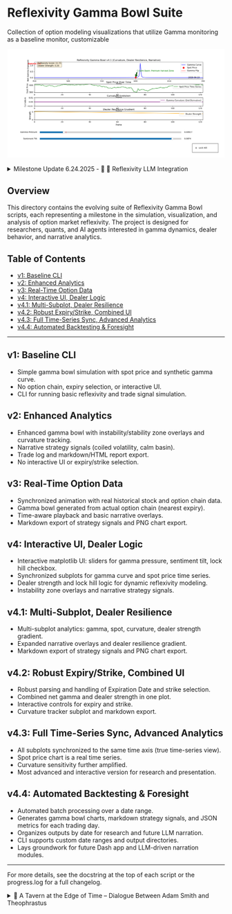 # Reflexivity Gamma Bowl Suite

Collection of option modeling visualizations that utilize Gamma monitoring as a baseline monitor, customizable

![sample](media/gamma_reflexivity_bowl.png)

<details><summary>Milestone Update 6.24.2025 - 🧠 🤔 Reflexivity LLM Integration </summary>

A Dash App that can be run with ```python  reflexivity_dash.py``` after ```manifest_utils.py``` has been run *after* ```reflexivity_gamma_bowlv44.py``` allows for a powerful dynamic:

- Add an OpenAI key with a .env file
- Deploy Dashboard App
- Click "Generate Thinker Debate"

![sample](media/reflexivity_dash.PNG)

  
</details>

## Overview
This directory contains the evolving suite of Reflexivity Gamma Bowl scripts, each representing a milestone in the simulation, visualization, and analysis of option market reflexivity. The project is designed for researchers, quants, and AI agents interested in gamma dynamics, dealer behavior, and narrative analytics.

## Table of Contents
- [v1: Baseline CLI](#v1-baseline-cli)
- [v2: Enhanced Analytics](#v2-enhanced-analytics)
- [v3: Real-Time Option Data](#v3-real-time-option-data)
- [v4: Interactive UI, Dealer Logic](#v4-interactive-ui-dealer-logic)
- [v4.1: Multi-Subplot, Dealer Resilience](#v41-multi-subplot-dealer-resilience)
- [v4.2: Robust Expiry/Strike, Combined UI](#v42-robust-expirystrike-combined-ui)
- [v4.3: Full Time-Series Sync, Advanced Analytics](#v43-full-time-series-sync-advanced-analytics)
- [v4.4: Automated Backtesting & Foresight](#v44-automated-backtesting--foresight)

---

## v1: Baseline CLI
- Simple gamma bowl simulation with spot price and synthetic gamma curve.
- No option chain, expiry selection, or interactive UI.
- CLI for running basic reflexivity and trade signal simulation.

## v2: Enhanced Analytics
- Enhanced gamma bowl with instability/stability zone overlays and curvature tracking.
- Narrative strategy signals (coiled volatility, calm basin).
- Trade log and markdown/HTML report export.
- No interactive UI or expiry/strike selection.

## v3: Real-Time Option Data
- Synchronized animation with real historical stock and option chain data.
- Gamma bowl generated from actual option chain (nearest expiry).
- Time-aware playback and basic narrative overlays.
- Markdown export of strategy signals and PNG chart export.

## v4: Interactive UI, Dealer Logic
- Interactive matplotlib UI: sliders for gamma pressure, sentiment tilt, lock hill checkbox.
- Synchronized subplots for gamma curve and spot price time series.
- Dealer strength and lock hill logic for dynamic reflexivity modeling.
- Instability zone overlays and narrative strategy signals.

## v4.1: Multi-Subplot, Dealer Resilience
- Multi-subplot analytics: gamma, spot, curvature, dealer strength gradient.
- Expanded narrative overlays and dealer resilience gradient.
- Markdown export of strategy signals and PNG chart export.

## v4.2: Robust Expiry/Strike, Combined UI
- Robust parsing and handling of Expiration Date and strike selection.
- Combined net gamma and dealer strength in one plot.
- Interactive controls for expiry and strike.
- Curvature tracker subplot and markdown export.

## v4.3: Full Time-Series Sync, Advanced Analytics
- All subplots synchronized to the same time axis (true time-series view).
- Spot price chart is a real time series.
- Curvature sensitivity further amplified.
- Most advanced and interactive version for research and presentation.

## v4.4: Automated Backtesting & Foresight
- Automated batch processing over a date range.
- Generates gamma bowl charts, markdown strategy signals, and JSON metrics for each trading day.
- Organizes outputs by date for research and future LLM narration.
- CLI supports custom date ranges and output directories.
- Lays groundwork for future Dash app and LLM-driven narration modules.

---

For more details, see the docstring at the top of each script or the progress.log for a full changelog. 

<details>
<summary>🍻 A Tavern at the Edge of Time – Dialogue Between Adam Smith and Theophrastus</summary>

Adam Smith (raising his tankard):

“In my time, markets were but fields of wheat and wool. Now I see your ‘gamma bowls’—these curvature waves and reflexive pressures. The invisible hand? A dealer now, hedging with precision.”

Theophrastus (smiling, sketching a parabola on a napkin):

“Markets today are living organisms, Adam. Your hand remains, but now it trembles with feedback—sentiment, narrative, central banks whispering in IV slopes. We've merely decoded its tremors.”

Smith (leaning forward):

“Tell me, this dealer strength—he sounds a lot like my butcher and baker, motivated by need, not foresight. But you model him with slope and curvature?”

Theophrastus:

“Exactly! And yet, their aggregate motion builds bowls—reflexive vessels. One tilt, and the marble runs. It's no longer just price we trade… it's anticipation.”

Smith (chuckling):

“And here I thought supply and demand was subtle! You lot are conjuring narrative overlays and calling them ‘calm basins’ and ‘harvest zones.’ You’ve turned economic gravity into art.”

Theophrastus (raising a toast):

“To the new philosophers—not of ethics or metaphysics—but of implied volatility and emergent strategy. May your reflexive scrolls always anticipate the flip!”

Smith:

“Aye. And may the marble never roll off the edge unnoticed.”

  
</details>


